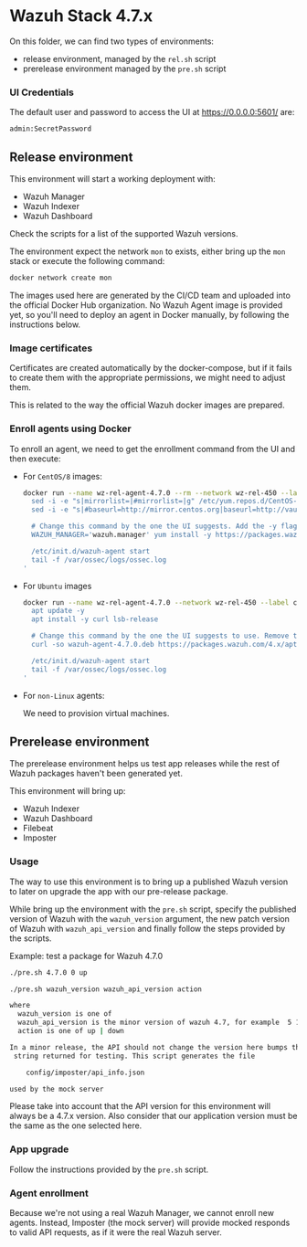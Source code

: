 # Wazuh Stack 4.7.x

On this folder, we can find two types of environments:

- release environment, managed by the `rel.sh` script
- prerelease environment managed by the `pre.sh` script

### UI Credentials

The default user and password to access the UI at https://0.0.0.0:5601/ are:

```
admin:SecretPassword
```

## Release environment

This environment will start a working deployment with:

- Wazuh Manager
- Wazuh Indexer
- Wazuh Dashboard

Check the scripts for a list of the supported Wazuh versions.

The environment expect the network `mon` to exists, either bring up the
`mon` stack or execute the following command:

```bash
docker network create mon
```

The images used here are generated by the CI/CD team and uploaded into
the official Docker Hub organization. No Wazuh Agent image is provided yet,
so you'll need to deploy an agent in Docker manually, by following the
instructions below.

### Image certificates

Certificates are created automatically by the docker-compose, but if
it fails to create them with the appropriate permissions, we might need
to adjust them.

This is related to the way the official Wazuh docker images are
prepared.

### Enroll agents using Docker

To enroll an agent, we need to get the enrollment command from the
UI and then execute:

- For `CentOS/8` images:

  ```bash
  docker run --name wz-rel-agent-4.7.0 --rm --network wz-rel-450 --label com.docker.compose.project=wz-rel-450 -d centos:8 bash -c '
    sed -i -e "s|mirrorlist=|#mirrorlist=|g" /etc/yum.repos.d/CentOS-*
    sed -i -e "s|#baseurl=http://mirror.centos.org|baseurl=http://vault.centos.org|g" /etc/yum.repos.d/CentOS-*

    # Change this command by the one the UI suggests. Add the -y flag and remove the `sudo`.
    WAZUH_MANAGER='wazuh.manager' yum install -y https://packages.wazuh.com/4.x/yum5/x86_64/wazuh-agent-4.7.0-1.el5.x86_64.rpm

    /etc/init.d/wazuh-agent start
    tail -f /var/ossec/logs/ossec.log
  '
  ```

- For `Ubuntu` images

  ```bash
  docker run --name wz-rel-agent-4.7.0 --network wz-rel-450 --label com.docker.compose.project=wz-rel-450 -d ubuntu:20.04 bash -c '
    apt update -y
    apt install -y curl lsb-release

    # Change this command by the one the UI suggests to use. Remove the `sudo`.
    curl -so wazuh-agent-4.7.0.deb https://packages.wazuh.com/4.x/apt/pool/main/w/wazuh-agent/wazuh-agent_4.7.0-1_amd64.deb && WAZUH_MANAGER='wazuh.manager' WAZUH_AGENT_GROUP='default' dpkg -i ./wazuh-agent-4.7.0.deb

    /etc/init.d/wazuh-agent start
    tail -f /var/ossec/logs/ossec.log
  '
  ```

- For `non-Linux` agents:

  We need to provision virtual machines.

## Prerelease environment

The prerelease environment helps us test app releases while the rest of
Wazuh packages haven't been generated yet.

This environment will bring up:

- Wazuh Indexer
- Wazuh Dashboard
- Filebeat
- Imposter

### Usage

The way to use this environment is to bring up a published Wazuh version to
later on upgrade the app with our pre-release package.

While bring up the environment with the `pre.sh` script, specify the published
version of Wazuh with the `wazuh_version` argument, the new patch version of
Wazuh with `wazuh_api_version` and finally follow the steps provided by the
scripts.

Example: test a package for Wazuh 4.7.0

```bash
./pre.sh 4.7.0 0 up
```

```bash
./pre.sh wazuh_version wazuh_api_version action

where
  wazuh_version is one of
  wazuh_api_version is the minor version of wazuh 4.7, for example  5 17
  action is one of up | down

In a minor release, the API should not change the version here bumps the API
 string returned for testing. This script generates the file

    config/imposter/api_info.json

used by the mock server
```

Please take into account that the API version for this environment will
always be a 4.7.x version. Also consider that our application version
must be the same as the one selected here.

### App upgrade

Follow the instructions provided by the `pre.sh` script.

### Agent enrollment

Because we're not using a real Wazuh Manager, we cannot enroll new agents.
Instead, Imposter (the mock server) will provide mocked responds to valid API
requests, as if it were the real Wazuh server.
